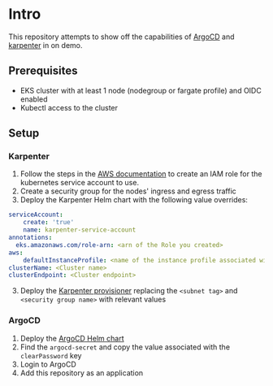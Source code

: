 # Intro
This repository attempts to show off the capabilities of [ArgoCD](https://argo-cd.readthedocs.io/en/stable/getting_started/) and [karpenter](https://karpenter.sh/) in on demo.

## Prerequisites
- EKS cluster with at least 1 node (nodegroup or fargate profile) and OIDC enabled
- Kubectl access to the cluster

## Setup
### Karpenter
1. Follow the steps in the [AWS documentation](https://docs.aws.amazon.com/eks/latest/userguide/iam-roles-for-service-accounts.html) to create an IAM role for the kubernetes service account to use.
2. Create a security group for the nodes' ingress and egress traffic
3. Deploy the Karpenter Helm chart with the following value overrides:
```yaml
serviceAccount:
    create: 'true'
    name: karpenter-service-account
annotations:
  eks.amazonaws.com/role-arn: <arn of the Role you created>
aws:
    defaultInstanceProfile: <name of the instance profile associated with the rol>
clusterName: <Cluster name>
clusterEndpoint: <Cluster endpoint>
```
3. Deploy the [Karpenter provisioner](karpenter/provisioner.yaml) replacing the `<subnet tag>` and  `<security group name>` with relevant values


### ArgoCD
1. Deploy the [ArgoCD Helm chart](https://github.com/bitnami/charts/tree/master/bitnami/argo-cd/#installing-the-chart)
2. Find the `argocd-secret` and copy the value associated with the `clearPassword` key
3. Login to ArgoCD
4. Add this repository as an application

